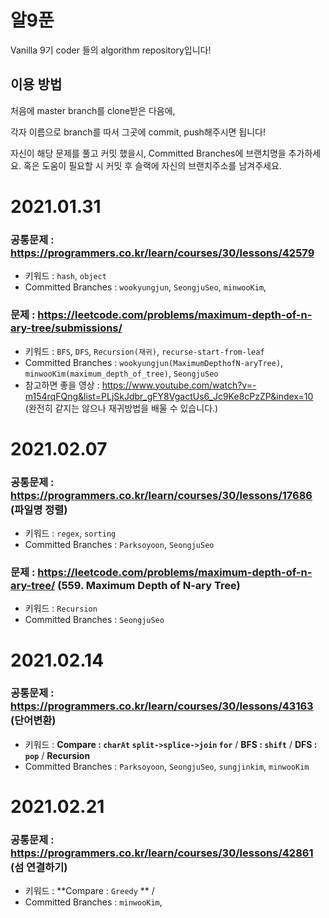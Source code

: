 # 알9푼

Vanilla 9기 coder 들의 algorithm repository입니다!

## 이용 방법

처음에 master branch를 clone받은 다음에,

각자 이름으로 branch를 따서 그곳에 commit, push해주시면 됩니다!

자신이 해당 문제를 풀고 커밋 했을시, Committed Branches에 브랜치명을 추가하세요.
혹은 도움이 필요할 시 커밋 후 슬랙에 자신의 브랜치주소를 남겨주세요.

# 2021.01.31
### 공통문제 : https://programmers.co.kr/learn/courses/30/lessons/42579
- 키워드 : `hash`, `object`
- Committed Branches : `wookyungjun`, `SeongjuSeo`, `minwooKim`,

### 문제 : https://leetcode.com/problems/maximum-depth-of-n-ary-tree/submissions/
- 키워드 : `BFS`, `DFS`, `Recursion(재귀)`, `recurse-start-from-leaf`
- Committed Branches : `wookyungjun(MaximumDepthofN-aryTree)`, `minwooKim(maximum_depth_of_tree)`, `SeongjuSeo`
- 참고하면 좋을 영상 : https://www.youtube.com/watch?v=-m154rqFQng&list=PLjSkJdbr_gFY8VgactUs6_Jc9Ke8cPzZP&index=10
(완전히 같지는 않으나 재귀방법을 배울 수 있습니다.)

# 2021.02.07
### 공통문제 : https://programmers.co.kr/learn/courses/30/lessons/17686 (파일명 정렬)
- 키워드 : `regex`, `sorting`
- Committed Branches : `Parksoyoon`, `SeongjuSeo`

### 문제 : https://leetcode.com/problems/maximum-depth-of-n-ary-tree/ (559. Maximum Depth of N-ary Tree)
- 키워드 : `Recursion`
- Committed Branches : `SeongjuSeo`

# 2021.02.14
### 공통문제 : https://programmers.co.kr/learn/courses/30/lessons/43163 (단어변환)
- 키워드 : **Compare : `charAt` `split->splice->join`  `for`** /
**BFS : `shift`** / **DFS : `pop`** / **Recursion**
- Committed Branches : `Parksoyoon`, `SeongjuSeo`, `sungjinkim`, `minwooKim`

# 2021.02.21
### 공통문제 : https://programmers.co.kr/learn/courses/30/lessons/42861 (섬 연결하기)
- 키워드 : **Compare : `Greedy` ** /
- Committed Branches : `minwooKim`,

